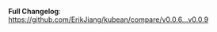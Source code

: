 <!-- Release notes generated using configuration in .github/release.yml at v0.0.9 -->



**Full Changelog**: https://github.com/ErikJiang/kubean/compare/v0.0.6...v0.0.9
